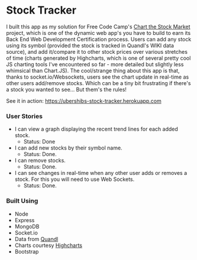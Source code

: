 # Stock Tracker
I built this app as my solution for Free Code Camp's [Chart the Stock Market](https://www.freecodecamp.com/challenges/chart-the-stock-market) project, which is one of the dynamic web app's you have to build to earn its Back End Web Development Certification process. Users can add any stock using its symbol (provided the stock is tracked in Quandl's WIKI data source), and add it/compare it to other stock prices over various stretches of time (charts generated by Highcharts, which is one of several pretty cool  JS charting tools I've encountered so far - more detailed but slightly less whimsical than Chart.JS). The cool/strange thing about this app is that, thanks to socket.io/Websockets, users see the chart update in real-time as other users add/remove stocks. Which can be a tiny bit frustrating if there's a stock you wanted to see... But them's the rules!

See it in action: https://ubershibs-stock-tracker.herokuapp.com

### User Stories
- I can view a graph displaying the recent trend lines for each added stock.
  - Status: Done 
- I can add new stocks by their symbol name.
  - Status: Done.
- I can remove stocks.
  - Status: Done.
- I can see changes in real-time when any other user adds or removes a stock. For this you will need to use Web Sockets.
  - Status: Done.

### Built Using
- Node
- Express
- MongoDB
- Socket.io
- Data from [Quandl](https://www.quandl.com/)
- Charts courtesy [Highcharts](http://www.highcharts.com/)
- Bootstrap
